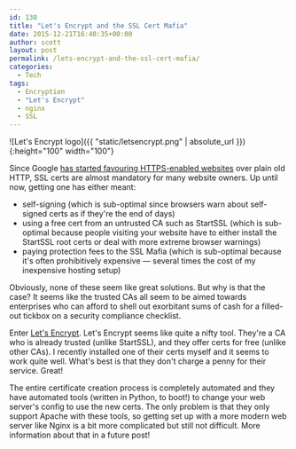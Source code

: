 ```yaml
---
id: 130
title: "Let's Encrypt and the SSL Cert Mafia"
date: 2015-12-21T16:40:35+00:00
author: scott
layout: post
permalink: /lets-encrypt-and-the-ssl-cert-mafia/
categories:
  - Tech
tags:
  - Encryption
  - "Let's Encrypt"
  - nginx
  - SSL
---
```

![Let's Encrypt logo]({{ "static/letsencrypt.png" | absolute_url }}){:height="100" width="100"}

Since Google <a href="https://googlewebmastercentral.blogspot.ie/2014/08/https-as-ranking-signal.html" target="_blank">has started favouring HTTPS-enabled websites</a> over plain old HTTP, SSL certs are almost mandatory for many website owners. Up until now, getting one has either meant:

  * self-signing (which is sub-optimal since browsers warn about self-signed certs as if they're the end of days)
  * using a free cert from an untrusted CA such as StartSSL (which is sub-optimal because people visiting your website have to either install the StartSSL root certs or deal with more extreme browser warnings)
  * paying protection fees to the SSL Mafia (which is sub-optimal because it's often prohibitively expensive — several times the cost of my inexpensive hosting setup)

Obviously, none of these seem like great solutions. But why is that the case? It seems like the trusted CAs all seem to be aimed towards enterprises who can afford to shell out exorbitant sums of cash for a filled-out tickbox on a security compliance checklist.

Enter [Let's Encrypt]("https://letsencrypt.org/"). Let's Encrypt seems like quite a nifty tool. They're a CA who is already trusted (unlike StartSSL), and they offer certs for free (unlike other CAs). I recently installed one of their certs myself and it seems to work quite well. What's best is that they don't charge a penny for their service. Great!

The entire certificate creation process is completely automated and they have automated tools (written in Python, to boot!) to change your web server's config to use the new certs. The only problem is that they only support Apache with these tools, so getting set up with a more modern web server like Nginx is a bit more complicated but still not difficult. More information about that in a future post!
